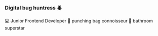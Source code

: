 ### Digital bug huntress 🪲

💻 Junior Frontend Developer
🥊 punching bag connoisseur
🎤 bathroom superstar
